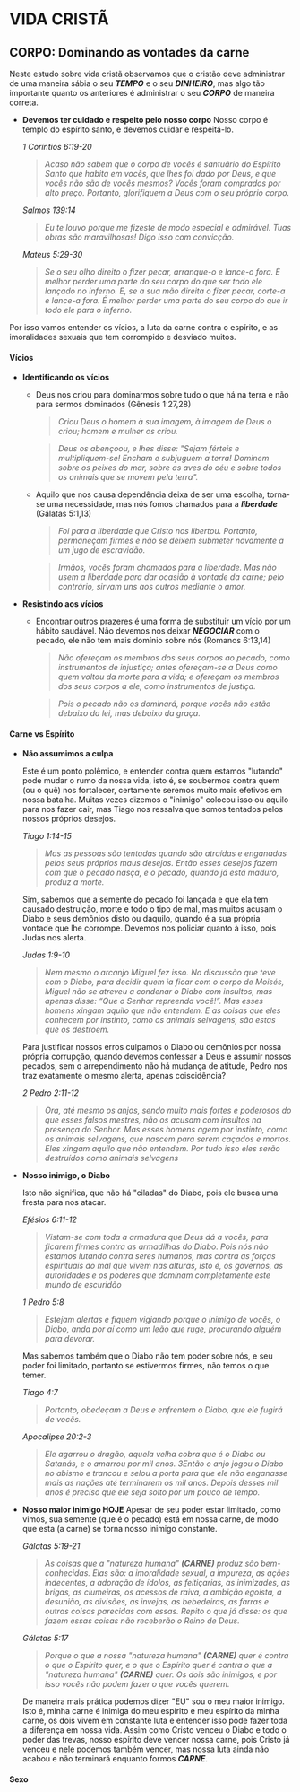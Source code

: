 # VIDA CRISTÃ

## CORPO: Dominando as vontades da carne
Neste estudo sobre vida cristã observamos que o cristão deve administrar de uma maneira sábia o seu ***TEMPO*** e o seu ***DINHEIRO***, mas algo tão importante quanto os anteriores é administrar o seu ***CORPO*** de maneira correta.

  - **Devemos ter cuidado e respeito pelo nosso corpo**
    Nosso corpo é templo do espírito santo, e devemos cuidar e respeitá-lo.

    *1 Coríntios 6:19-20*

    > *Acaso não sabem que o corpo de vocês é santuário do Espírito Santo que habita em vocês, que lhes foi dado por Deus, e que vocês não são de vocês mesmos? Vocês foram comprados por alto preço. Portanto, glorifiquem a Deus com o seu próprio corpo.*

    *Salmos 139:14*

    > *Eu te louvo porque me fizeste de modo especial e admirável. Tuas obras são maravilhosas! Digo isso com convicção.*

    *Mateus 5:29-30*

    > *Se o seu olho direito o fizer pecar, arranque-o e lance-o fora. É melhor perder uma parte do seu corpo do que ser todo ele lançado no inferno. E, se a sua mão direita o fizer pecar, corte-a e lance-a fora. É melhor perder uma parte do seu corpo do que ir todo ele para o inferno.*

Por isso vamos entender os vícios, a luta da carne contra o espírito, e as imoralidades sexuais que tem corrompido e desviado muitos.

#### Vícios
  - **Identificando os vícios**
    - Deus nos criou para dominarmos sobre tudo o que há na terra e não para sermos dominados (Gênesis 1:27,28)
        > *Criou Deus o homem à sua imagem, à imagem de Deus o criou; homem e mulher os criou.*

        > *Deus os abençoou, e lhes disse: "Sejam férteis e multipliquem-se! Encham e subjuguem a terra! Dominem sobre os peixes do mar, sobre as aves do céu e sobre todos os animais que se movem pela terra".*

    - Aquilo que nos causa dependência deixa de ser uma escolha, torna-se uma necessidade, mas nós fomos chamados para a ***liberdade*** (Gálatas 5:1,13)
        > *Foi para a liberdade que Cristo nos libertou. Portanto, permaneçam firmes e não se deixem submeter novamente a um jugo de escravidão.*

        > *Irmãos, vocês foram chamados para a liberdade. Mas não usem a liberdade para dar ocasião à vontade da carne; pelo contrário, sirvam uns aos outros mediante o amor.*

  - **Resistindo aos vícios**
    - Encontrar outros prazeres é uma forma de substituir um vício por um hábito saudável. Não devemos nos deixar ***NEGOCIAR*** com o pecado, ele não tem mais domínio sobre nós (Romanos 6:13,14)

      > *Não ofereçam os membros dos seus corpos ao pecado, como instrumentos de injustiça; antes ofereçam-se a Deus como quem voltou da morte para a vida; e ofereçam os membros dos seus corpos a ele, como instrumentos de justiça.*

      > *Pois o pecado não os dominará, porque vocês não estão debaixo da lei, mas debaixo da graça.*

#### Carne vs Espírito
  - **Não assumimos a culpa**

    Este é um ponto polêmico, e entender contra quem estamos "lutando" pode mudar o rumo da nossa vida, isto é, se soubermos contra quem (ou o quê) nos fortalecer, certamente seremos muito mais efetivos em nossa batalha. Muitas vezes dizemos o "inimigo" colocou isso ou aquilo para nos fazer cair, mas Tiago nos ressalva que somos tentados pelos nossos próprios desejos.

    *Tiago 1:14-15*

    > *Mas as pessoas são tentadas quando são atraídas e enganadas pelos seus próprios maus desejos. Então esses desejos fazem com que o pecado nasça, e o pecado, quando já está maduro, produz a morte.*

    Sim, sabemos que a semente do pecado foi lançada e que ela tem causado destruição, morte e todo o tipo de mal, mas muitos acusam o Diabo e seus demônios disto ou daquilo, quando é a sua própria vontade que lhe corrompe. Devemos nos policiar quanto à isso, pois Judas nos alerta.

    *Judas 1:9-10*

    > *Nem mesmo o arcanjo Miguel fez isso. Na discussão que teve com o Diabo, para decidir quem ia ficar com o corpo de Moisés, Miguel não se atreveu a condenar o Diabo com insultos, mas apenas disse: “Que o Senhor repreenda você!”. Mas esses homens xingam aquilo que não entendem. E as coisas que eles conhecem por instinto, como os animais selvagens, são estas que os destroem.*

    Para justificar nossos erros culpamos o Diabo ou demônios por nossa própria corrupção, quando devemos confessar a Deus e assumir nossos pecados, sem o arrependimento não há mudança de atitude, Pedro nos traz exatamente o mesmo alerta, apenas coiscidência?

    *2 Pedro 2:11-12*

    > *Ora, até mesmo os anjos, sendo muito mais fortes e poderosos do que esses falsos mestres, não os acusam com insultos na presença do Senhor. Mas esses homens agem por instinto, como os animais selvagens, que nascem para serem caçados e mortos. Eles xingam aquilo que não entendem. Por tudo isso eles serão destruídos como animais selvagens*

  - **Nosso inimigo, o Diabo**

    Isto não significa, que não há "ciladas" do Diabo, pois ele busca uma fresta para nos atacar.

    *Efésios 6:11-12*

    > *Vistam-se com toda a armadura que Deus dá a vocês, para ficarem firmes contra as armadilhas do Diabo. Pois nós não estamos lutando contra seres humanos, mas contra as forças espirituais do mal que vivem nas alturas, isto é, os governos, as autoridades e os poderes que dominam completamente este mundo de escuridão*

    *1 Pedro 5:8*

    > *Estejam alertas e fiquem vigiando porque o inimigo de vocês, o Diabo, anda por aí como um leão que ruge, procurando alguém para devorar.*

    Mas sabemos também que o Diabo não tem poder sobre nós, e seu poder foi limitado, portanto se estivermos firmes, não temos o que temer.

    *Tiago 4:7*

    > *Portanto, obedeçam a Deus e enfrentem o Diabo, que ele fugirá de vocês.*

    *Apocalipse 20:2-3*

    > *Ele agarrou o dragão, aquela velha cobra que é o Diabo ou Satanás, e o amarrou por mil anos. 3Então o anjo jogou o Diabo no abismo e trancou e selou a porta para que ele não enganasse mais as nações até terminarem os mil anos. Depois desses mil anos é preciso que ele seja solto por um pouco de tempo.*

  - **Nosso maior inimigo HOJE**
    Apesar de seu poder estar limitado, como vimos, sua semente (que é o pecado) está em nossa carne, de modo que esta (a carne) se torna nosso inimigo constante.

    *Gálatas 5:19-21*

    > *As coisas que a "natureza humana" ***(CARNE)*** produz são bem-conhecidas. Elas são: a imoralidade sexual, a impureza, as ações indecentes, a adoração de ídolos, as feitiçarias, as inimizades, as brigas, as ciumeiras, os acessos de raiva, a ambição egoísta, a desunião, as divisões, as invejas, as bebedeiras, as farras e outras coisas parecidas com essas. Repito o que já disse: os que fazem essas coisas não receberão o Reino de Deus.*

    *Gálatas 5:17*

    > *Porque o que a nossa "natureza humana" ***(CARNE)*** quer é contra o que o Espírito quer, e o que o Espírito quer é contra o que a "natureza humana" ***(CARNE)*** quer. Os dois são inimigos, e por isso vocês não podem fazer o que vocês querem.*

    De maneira mais prática podemos dizer "EU" sou o meu maior inimigo. Isto é, minha carne é inimiga do meu espírito e meu espírito da minha carne, os dois vivem em constante luta e entender isso pode fazer toda a diferença em nossa vida. Assim como Cristo venceu o Diabo e todo o poder das trevas, nosso espírito deve vencer nossa carne, pois Cristo já venceu e nele podemos também vencer, mas nossa luta ainda não acabou e não terminará enquanto formos ***CARNE***.

#### Sexo